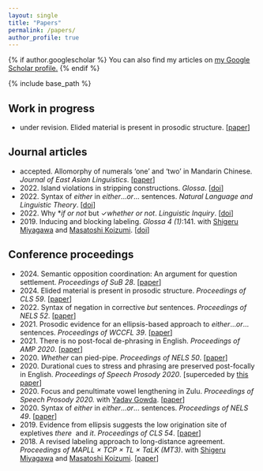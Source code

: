 ```yaml
---
layout: single
title: "Papers"
permalink: /papers/
author_profile: true
---
```


{% if author.googlescholar %}
  You can also find my articles on <u><a href="{{author.googlescholar}}">my Google Scholar profile</a>.</u>
{% endif %}

{% include base_path %}

## Work in progress

- under revision. Elided material is present in prosodic structure. \[[paper](https://dfwu.github.io/files/prosody_ellipsis_submission.pdf)\]

## Journal articles

- accepted\. Allomorphy of numerals ‘one’ and ‘two’ in Mandarin Chinese. *Journal of East Asian Linguistics*. \[[paper](https://dfwu.github.io/files/yi_paper.pdf)\]
- 2022\. Island violations in stripping constructions. *Glossa*. \[[doi](https://doi.org/10.16995/glossa.7895)\]
- 2022\. Syntax of *either* in *either*...*or*... sentences. *Natural Language and Linguistic Theory*. \[[doi](https://doi.org/10.1007/s11049-021-09523-0)\]
- 2022\. Why \**if or not* but ✓*whether or not*. *Linguistic Inquiry*. \[[doi](https://doi.org/10.1162/ling_a_00410)\]
- 2019\. Inducing and blocking labeling. *Glossa* *4 (1)*:141. with [Shigeru Miyagawa](http://www.shigerumiyagawa.com/) and [Masatoshi Koizumi](https://www.sal.tohoku.ac.jp/en/research/researcher/profile/---id-35.html). \[[doi](https://doi.org/10.5334/gjgl.923)\]

## Conference proceedings

- 2024\. Semantic opposition coordination: An argument for question settlement.  *Proceedings of SuB 28*. \[[paper](https://dfwu.github.io/files/SuB28_Proceedings_paper___whereas.pdf)\]
- 2024\. Elided material is present in prosodic structure.  *Proceedings of CLS 59*. \[[paper](https://dfwu.github.io/files/prosody_ellipsis_CLS_proceedings.pdf)\]
- 2022\. Syntax of negation in corrective *but* sentences.  *Proceedings of NELS 52*. \[[paper](https://dfwu.github.io/files/syntax_corrective_butNELS_proceedings.pdf)\]
- 2021\. Prosodic evidence for an ellipsis-based approach to *either*...*or*... sentences.  *Proceedings of WCCFL 39*. \[[paper](http://lingphil.mit.edu/papers/dfwu/Wu_PosterPaper.pdf)\]
- 2021\. There is no post-focal de-phrasing in English. *Proceedings of AMP 2020*. \[[paper](https://journals.linguisticsociety.org/proceedings/index.php/amphonology/article/download/4930/4623)\]
- 2020\. *Whether* can pied-pipe. *Proceedings of NELS 50*. \[[paper](http://lingphil.mit.edu/papers/dfwu/NELS50_whether_v3.pdf)\]
- 2020\. Durational cues to stress and phrasing are preserved post-focally in English. *Proceedings of Speech Prosody 2020*. \[superceded by [this paper](http://lingphil.mit.edu/papers/dfwu/JPhon_submission_20201021.pdf)\]
- 2020\. Focus and penultimate vowel lengthening in Zulu. *Proceedings of Speech Prosody 2020.* with [Yadav Gowda](http://web.mit.edu/ysg/www/). \[[paper](http://lingphil.mit.edu/papers/dfwu/Zulu_prominence.pdf)\]
- 2020\. Syntax of *either* in *either*...*or*... sentences. *Proceedings of NELS 49*. \[[paper](http://lingphil.mit.edu/papers/dfwu/nels%20paper_v2.pdf)\]
- 2019\. Evidence from ellipsis suggests the low origination site of expletives *there*  and *it*. *Proceedings of CLS 54*. \[[paper](http://lingphil.mit.edu/papers/dfwu/CLS%2054%20paper_Danfeng%20Wu.pdf)\]
- 2018\. A revised labeling approach to long-distance agreement. *Proceedings of MAPLL × TCP × TL × TaLK (MT3)*. with [Shigeru Miyagawa](http://www.shigerumiyagawa.com/) and [Masatoshi Koizumi](https://www.sal.tohoku.ac.jp/en/research/researcher/profile/---id-35.html). \[[paper](http://lingphil.mit.edu/papers/dfwu/CLS%2054%20paper_Danfeng%20Wu.pdf)\]
